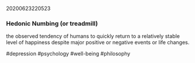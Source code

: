 20200623220523

### Hedonic Numbing (or treadmill)

the observed tendency of humans to quickly return to a relatively stable level of happiness despite major positive or negative events or life changes.

#depression #psychology #well-being #philosophy